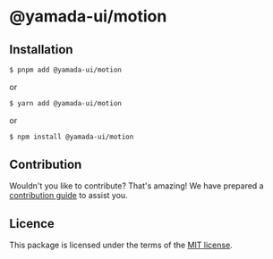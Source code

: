 # @yamada-ui/motion

## Installation

```sh
$ pnpm add @yamada-ui/motion
```

or

```sh
$ yarn add @yamada-ui/motion
```

or

```sh
$ npm install @yamada-ui/motion
```

## Contribution

Wouldn't you like to contribute? That's amazing! We have prepared a [contribution guide](https://github.com/hirotomoyamada/yamada-ui/blob/main/CONTRIBUTING.md) to assist you.

## Licence

This package is licensed under the terms of the
[MIT license](https://github.com/hirotomoyamada/yamada-ui/blob/main/LICENSE).
